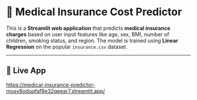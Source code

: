 # 🏥 Medical Insurance Cost Predictor

This is a **Streamlit web application** that predicts **medical insurance charges** based on user input features like age, sex, BMI, number of children, smoking status, and region. The model is trained using **Linear Regression** on the popular `insurance.csv` dataset.

---

## 🚀 Live App

https://medical-insurance-predictor-musv8oduqfaf8e32qeear7.streamlit.app/



